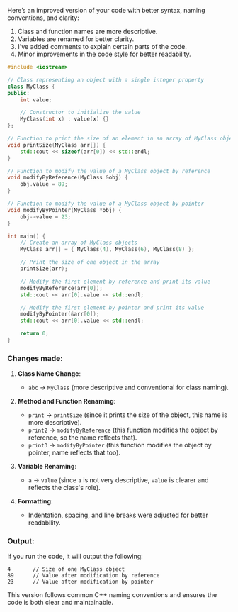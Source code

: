 Here’s an improved version of your code with better syntax, naming conventions, and clarity:

1. Class and function names are more descriptive.
2. Variables are renamed for better clarity.
3. I've added comments to explain certain parts of the code.
4. Minor improvements in the code style for better readability.

```cpp
#include <iostream>

// Class representing an object with a single integer property
class MyClass {
public:
    int value;

    // Constructor to initialize the value
    MyClass(int x) : value(x) {}
};

// Function to print the size of an element in an array of MyClass objects
void printSize(MyClass arr[]) {
    std::cout << sizeof(arr[0]) << std::endl;
}

// Function to modify the value of a MyClass object by reference
void modifyByReference(MyClass &obj) {
    obj.value = 89;
}

// Function to modify the value of a MyClass object by pointer
void modifyByPointer(MyClass *obj) {
    obj->value = 23;
}

int main() {
    // Create an array of MyClass objects
    MyClass arr[] = { MyClass(4), MyClass(6), MyClass(8) };

    // Print the size of one object in the array
    printSize(arr);

    // Modify the first element by reference and print its value
    modifyByReference(arr[0]);
    std::cout << arr[0].value << std::endl;

    // Modify the first element by pointer and print its value
    modifyByPointer(&arr[0]);
    std::cout << arr[0].value << std::endl;

    return 0;
}
```

### Changes made:
1. **Class Name Change**: 
   - `abc` → `MyClass` (more descriptive and conventional for class naming).
   
2. **Method and Function Renaming**: 
   - `print` → `printSize` (since it prints the size of the object, this name is more descriptive).
   - `print2` → `modifyByReference` (this function modifies the object by reference, so the name reflects that).
   - `print3` → `modifyByPointer` (this function modifies the object by pointer, name reflects that too).
   
3. **Variable Renaming**:
   - `a` → `value` (since `a` is not very descriptive, `value` is clearer and reflects the class's role).

4. **Formatting**:
   - Indentation, spacing, and line breaks were adjusted for better readability.
   
### Output:
If you run the code, it will output the following:
```
4       // Size of one MyClass object
89      // Value after modification by reference
23      // Value after modification by pointer
``` 

This version follows common C++ naming conventions and ensures the code is both clear and maintainable.
